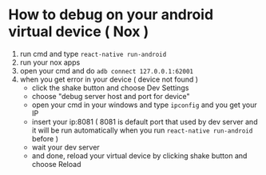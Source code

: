 # How to debug on your android virtual device ( Nox )

 1. run cmd and type `react-native run-android`
 2. run your nox apps
 3. open your cmd and do `adb connect 127.0.0.1:62001`
 4. when you get error in your device ( device not found )
	 - click the shake button and choose Dev Settings
	 - choose "debug server host and port for device"
	 - open your cmd in your windows and type `ipconfig` and you get your IP
	 -  insert your ip:8081 ( 8081 is default port that used by dev server and it will be run automatically when you run `react-native run-android` before )
	 - wait your dev server
	 - and done, reload your virtual device by clicking shake button and choose Reload 
